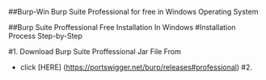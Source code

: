 ##Burp-Win
  Burp Suite Professional for free in Windows Operating System

##Burp Suite Proffessional Free Installation In Windows 
 #Installation Process Step-by-Step

 #1. Download Burp Suite Proffessional Jar File From 
  - click [HERE] (https://portswigger.net/burp/releases#professional)
 #2.    

